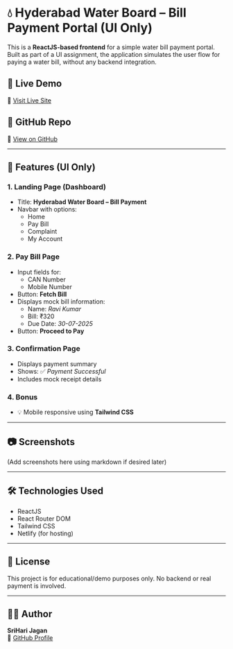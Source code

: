 # 💧 Hyderabad Water Board – Bill Payment Portal (UI Only)

This is a **ReactJS-based frontend** for a simple water bill payment portal. Built as part of a UI assignment, the application simulates the user flow for paying a water bill, without any backend integration.

## 🚀 Live Demo
🔗 [Visit Live Site](https://waterbillpayment.netlify.app/)

## 📁 GitHub Repo
🔗 [View on GitHub](https://github.com/SriHariJagan04/WaterBillPayment)

---

## 📌 Features (UI Only)

### 1. **Landing Page (Dashboard)**
- Title: **Hyderabad Water Board – Bill Payment**
- Navbar with options:
  - Home
  - Pay Bill
  - Complaint
  - My Account

### 2. **Pay Bill Page**
- Input fields for:
  - CAN Number
  - Mobile Number
- Button: **Fetch Bill**
- Displays mock bill information:
  - Name: *Ravi Kumar*
  - Bill: ₹320
  - Due Date: *30-07-2025*
- Button: **Proceed to Pay**

### 3. **Confirmation Page**
- Displays payment summary
- Shows: ✅ *Payment Successful*
- Includes mock receipt details

### 4. **Bonus**
- 💡 Mobile responsive using **Tailwind CSS**

---

## 📷 Screenshots
(Add screenshots here using markdown if desired later)

---

## 🛠️ Technologies Used

- ReactJS
- React Router DOM
- Tailwind CSS
- Netlify (for hosting)

---

## 📄 License
This project is for educational/demo purposes only. No backend or real payment is involved.

---

## 🙋‍♂️ Author

**SriHari Jagan**  
🔗 [GitHub Profile](https://github.com/SriHariJagan04)
